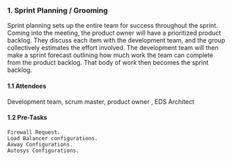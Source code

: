 ### 1. Sprint Planning / Grooming
Sprint planning sets up the entire team for success throughout the sprint. Coming into the meeting, the product owner will have a prioritized product backlog. They discuss each item with the development team, and the group collectively estimates the effort involved. The development team will then make a sprint forecast outlining how much work the team can complete from the product backlog. That body of work then becomes the sprint backlog.
<br>
#### 1.1 Attendees 
Development team, scrum master, product owner , EDS Architect
<br>

#### 1.2 Pre-Tasks
    Firewall Request.
    Load Balancer configurations.
    Axway Configurations.
    Autosys Configurations.
 
    
 
 

